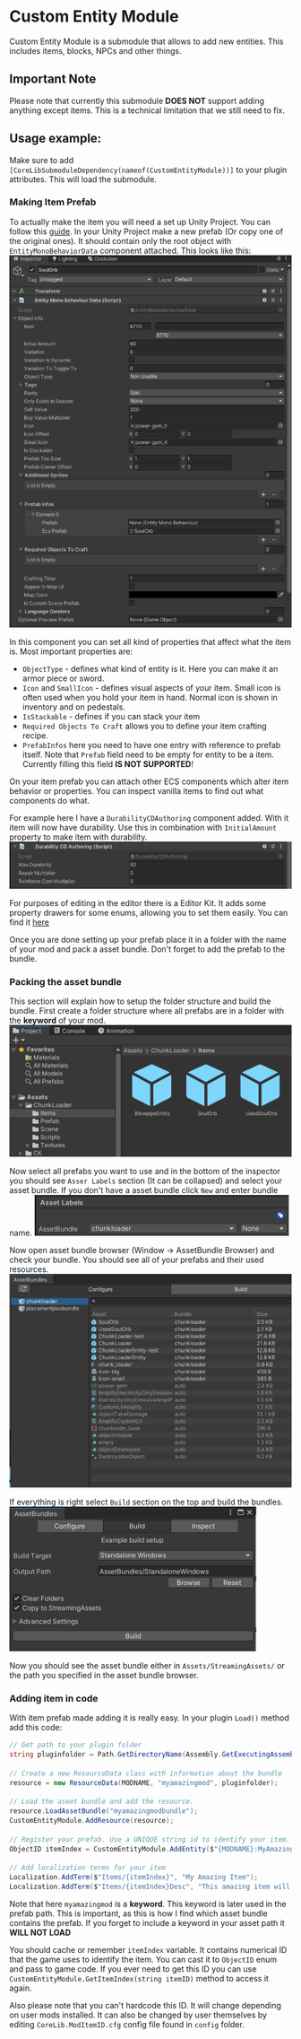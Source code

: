 # Custom Entity Module
Custom Entity Module is a submodule that allows to add new entities. This includes items, blocks, NPCs and other things. 

## Important Note
Please note that currently this submodule <b>DOES NOT</b> support adding anything except items. This is a technical limitation that we still need to fix. 

## Usage example:
Make sure to add `[CoreLibSubmoduleDependency(nameof(CustomEntityModule))]` to your plugin attributes. This will load the submodule.

### Making Item Prefab
To actually make the item you will need a set up Unity Project. You can follow this [guide](https://github.com/CoreKeeperMods/Getting-Started/wiki/Getting-The-Assets-In-Unity).
In your Unity Project make a new prefab (Or copy one of the original ones). It should contain only the root object with `EntityMonoBehaviorData` component attached. This looks like this:
![EntityMonoBehaviorData In Unity Editor](./documentation/EntityMonoBehaviorData.png)

In this component you can set all kind of properties that affect what the item is. Most important properties are:

- `ObjectType` - defines what kind of entity is it. Here you can make it an armor piece or sword.
- `Icon` and `SmallIcon` - defines visual aspects of your item. Small icon is often used when you hold your item in hand. Normal icon is shown in inventory and on pedestals.
- `IsStackable` - defines if you can stack your item
- `Required Objects To Craft` allows you to define your item crafting recipe.
- `PrefabInfos` here you need to have one entry with reference to prefab itself. Note that `Prefab` field need to be empty for entity to be a item. Currently filling this field <b>IS NOT SUPPORTED</b>!

On your item prefab you can attach other ECS components which alter item behavior or properties. You can inspect vanilla items to find out what components do what.

For example here I have a `DurabilityCDAuthoring` component added. With it item will now have durability. Use this in combination with `InitialAmount` property to make item with durability.
![DurabilityCDAuthoring In Unity Editor](./documentation/DurabilityComponent.png)

For purposes of editing in the editor there is a Editor Kit. It adds some property drawers for some enums, allowing you to set them easily. You can find it [here](../../../EditorKit/)

Once you are done setting up your prefab place it in a folder with the name of your mod and pack a asset bundle. Don't forget to add the prefab to the bundle.

### Packing the asset bundle

This section will explain how to setup the folder structure and build the bundle. First create a folder structure where all prefabs are in a folder with the <b>keyword</b> of your mod.
![DurabilityCDAuthoring In Unity Editor](./documentation/folderStructure.png)

Now select all prefabs you want to use and in the bottom of the inspector you should see `Asser Labels` section (It can be collapsed) and select your asset bundle. If you don't have a asset bundle click `New` and enter bundle name.
![DurabilityCDAuthoring In Unity Editor](./documentation/assignTheBundle.png)

Now open asset bundle browser (Window -> AssetBundle Browser) and check your bundle. You should see all of your prefabs and their used resources.
![DurabilityCDAuthoring In Unity Editor](./documentation/bundleBrowser.png)

If everything is right select `Build` section on the top and build the bundles.
![DurabilityCDAuthoring In Unity Editor](./documentation/BuildIT.png)

Now you should see the asset bundle either in `Assets/StreamingAssets/` or the path you specified in the asset bundle browser.

### Adding item in code

With item prefab made adding it is really easy. In your plugin `Load()` method add this code:
```c#
// Get path to your plugin folder
string pluginfolder = Path.GetDirectoryName(Assembly.GetExecutingAssembly().Location);

// Create a new ResourceData class with information about the bundle
resource = new ResourceData(MODNAME, "myamazingmod", pluginfolder);

// Load the aseet bundle and add the resource.
resource.LoadAssetBundle("myamazingmodbundle");
CustomEntityModule.AddResource(resource);

// Register your prefab. Use a UNIQUE string id to identify your item. I recommend to include your mod name in the ID.
ObjectID itemIndex = CustomEntityModule.AddEntity($"{MODNAME}:MyAmazingItem", "Assets/myamazingmod/Prefab/MyAmazingItem.prefab");

// Add localization terms for your item
Localization.AddTerm($"Items/{itemIndex}", "My Amazing Item");
Localization.AddTerm($"Items/{itemIndex}Desc", "This amazing item will change the world!");
```
Note that here `myamazingmod` is a <b>keyword</b>. This keyword is later used in the prefab path. This is important, as this is how I find which asset bundle contains the prefab. If you forget to include a keyword in your asset path it <b>WILL NOT LOAD</b>

You should cache or remember `itemIndex` variable. It contains numerical ID that the game uses to identify the item. You can cast it to `ObjectID` enum and pass to game code.
If you ever need to get this ID you can use `CustomEntityModule.GetItemIndex(string itemID)` method to access it again.

Also please note that you can't hardcode this ID. It will change depending on user mods installed. It can also be changed by user themselves by editing `CoreLib.ModItemID.cfg` config file found in `config` folder. 